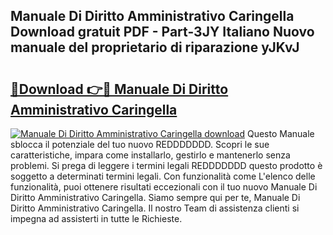 ## Manuale Di Diritto Amministrativo Caringella Download gratuit PDF - Part-3JY Italiano Nuovo manuale del proprietario di riparazione yJKvJ

# <h2><a href="http://dfdzmb.blite.top/?on=Manuale+Di+Diritto+Amministrativo+Caringella">🔗Download 👉🔴 Manuale Di Diritto Amministrativo Caringella</a></h2>

[![Manuale Di Diritto Amministrativo Caringella download](https://i.imgur.com/lujVjoI.png)](http://dfdzmb.blite.top/?on=Manuale+Di+Diritto+Amministrativo+Caringella)
Questo Manuale sblocca il potenziale del tuo nuovo REDDDDDDD. Scopri le sue caratteristiche, impara come installarlo, gestirlo e mantenerlo senza problemi. Si prega di leggere i termini legali REDDDDDDD questo prodotto è soggetto a determinati termini legali. Con funzionalità come L'elenco delle funzionalità, puoi ottenere risultati eccezionali con il tuo nuovo Manuale Di Diritto Amministrativo Caringella. Siamo sempre qui per te, Manuale Di Diritto Amministrativo Caringella. Il nostro Team di assistenza clienti si impegna ad assisterti in tutte le Richieste.
